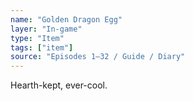 ```yaml
---
name: "Golden Dragon Egg"
layer: "In-game"
type: "Item"
tags: ["item"]
source: "Episodes 1–32 / Guide / Diary"
---
```

Hearth-kept, ever-cool.
